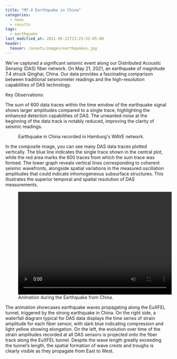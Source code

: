 ```yaml
---
title: "M7.4 Earthquake in China"
categories:
  - news
  - results
tags:
  - earthquake
last_modified_at: 2021-05-21T23:25:52-05:00
header:
  teaser: /assets/images/earthquakes.jpg
---
```



We've captured a significant seismic event along our Distributed Acoustic Sensing (DAS) fiber network. On May 21, 2021, an earthquake of magnitude 7.4 struck Qinghai, China. Our data provides a fascinating comparison between traditional seismometer readings and the high-resolution capabilities of DAS technology.

Key Observations:

The sum of 600 data traces within the time window of the earthquake signal shows larger amplitudes compared to a single trace, highlighting the enhanced detection capabilities of DAS.
The unwanted noise at the beginning of the data track is notably reduced, improving the clarity of seismic readings.


<figure class="align-center">
  <img src="{{ site.url }}{{ site.baseurl }}/assets/images/earthquake_snapshots.png" alt="">
  <figcaption> Earthquake in China recorded in Hamburg's WAVE network.</figcaption>
</figure> 

In the composite image, you can see many DAS data traces plotted vertically. The blue line indicates the single trace shown in the central plot, while the red area marks the 600 traces from which the sum trace was formed.
The lower graph reveals vertical lines corresponding to coherent seismic wavefronts, alongside spatial variations in the measured oscillation amplitudes that could indicate inhomogeneous subsurface structures. This illustrates the superior temporal and spatial resolution of DAS measurements.



<figure class="align-center">
<video width="480" height="320" controls="controls">
  <source src="{{ site.url }}{{ site.baseurl }}/assets/animations/anim_eq_map.mov" type="video/mov">
</video>
    <figcaption>Animation during the Earthquake from China.</figcaption>
</figure> 


The animation showcases earthquake waves propagating along the EuXFEL tunnel, triggered by the strong earthquake in China. On the right side, a waterfall diagram typical for DAS data displays the time series of strain amplitude for each fiber sensor, with dark blue indicating compression and light yellow showing elongation.
On the left, the evolution over time of the strain amplitudes recorded at all DAS sensors is projected onto the fiber track along the EuXFEL tunnel. Despite the wave length greatly exceeding the tunnel’s length, the spatial formation of wave crests and troughs is clearly visible as they propagate from East to West.
